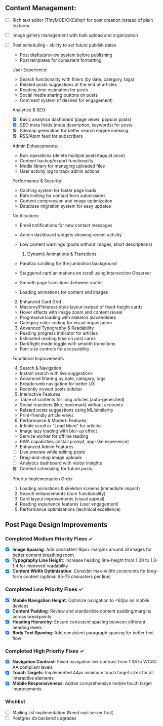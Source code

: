 ## Content Management:
- [ ] Rich text editor (TinyMCE/CKEditor) for post creation instead of plain textarea
- [ ] Image gallery management with bulk upload and organization
- [ ] Post scheduling - ability to set future publish dates
  - Post drafts/preview system before publishing
  - Post templates for consistent formatting

  User Experience:
  - Search functionality with filters (by date, category, tags)
  - Related posts suggestions at the end of articles
  - Reading time estimation for posts
  - Social media sharing buttons on posts
  - Comment system (if desired for engagement)

  Analytics & SEO:
  - [x] Basic analytics dashboard (page views, popular posts)
  - [x] SEO meta fields (meta description, keywords) for posts
  - [x] Sitemap generation for better search engine indexing
  - [x] RSS/Atom feed for subscribers

  Admin Enhancements:
  - Bulk operations (delete multiple posts/tags at once)
  - Content backup/export functionality
  - Media library for managing uploaded files
  - User activity log to track admin actions

  Performance & Security:
  - Caching system for faster page loads
  - Rate limiting for contact form submissions
  - Content compression and image optimization
  - Database migration system for easy updates

  Notifications:
  - Email notifications for new contact messages
  - Admin dashboard widgets showing recent activity
  - Low content warnings (posts without images, short descriptions)

    1. Dynamic Animations & Transitions

  - Parallax scrolling for the jumbotron background
  - Staggered card animations on scroll using Intersection Observer
  - Smooth page transitions between routes
  - Loading animations for content and images

  2. Enhanced Card Grid

  - Masonry/Pinterest-style layout instead of fixed-height cards
  - Hover effects with image zoom and content reveal
  - Progressive loading with skeleton placeholders
  - Category color coding for visual organization

  3. Advanced Typography & Readability

  - Reading progress indicator for articles
  - Estimated reading time on post cards
  - Dark/light mode toggle with smooth transitions
  - Font size controls for accessibility

  Functional Improvements

  4. Search & Navigation

  - Instant search with live suggestions
  - Advanced filtering by date, category, tags
  - Breadcrumb navigation for better UX
  - Recently viewed posts sidebar

  5. Interactive Features

  - Table of contents for long articles (auto-generated)
  - Social reactions (like, bookmark) without accounts
  - Related posts suggestions using ML/similarity
  - Print-friendly article views

  6. Performance & Modern Features

  - Infinite scroll or "Load More" for articles
  - Image lazy loading with blur-up effect
  - Service worker for offline reading
  - PWA capabilities (install prompt, app-like experience)

  7. Enhanced Admin Features

  - [ ] Live preview while editing posts
  - [ ] Drag-and-drop image uploads
  - [ ] Analytics dashboard with visitor insights
  - [x] Content scheduling for future posts

  Priority Implementation Order

  1. Loading animations & skeleton screens (immediate impact)
  2. Search enhancements (core functionality)
  3. Card layout improvements (visual appeal)
  4. Reading experience features (user engagement)
  5. Performance optimizations (technical excellence)

## Post Page Design Improvements

### Completed Medium Priority Fixes ✓
- [x] **Image Spacing**: Add consistent 16px+ margins around all images for better content breathing room
- [x] **Typography Line Height**: Increase heading line-height from 1.20 to 1.3-1.4 for improved readability
- [x] **Content Width Optimization**: Consider max-width constraints for long-form content (optimal 65-75 characters per line)

### Completed Low Priority Fixes ✓
- [x] **Mobile Navigation Height**: Optimize navigation to <60px on mobile devices
- [x] **Content Padding**: Review and standardize content padding/margins across breakpoints
- [x] **Heading Hierarchy**: Ensure consistent spacing between different heading levels
- [x] **Body Text Spacing**: Add consistent paragraph spacing for better text flow

### Completed High Priority Fixes ✓
- [x] **Navigation Contrast**: Fixed navigation link contrast from 1.08 to WCAG AA compliant levels
- [x] **Touch Targets**: Implemented 44px minimum touch target sizes for all interactive elements
- [x] **Mobile Responsiveness**: Added comprehensive mobile touch target improvements

### Wishlist
- [ ] Mailing list implimentation (Need mail server first)
- [ ] Postgres db backend upgrades